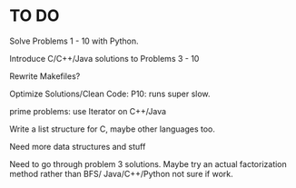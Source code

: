 # TO DO

Solve Problems 1 - 10 with Python.

Introduce C/C++/Java solutions to Problems 3 - 10

Rewrite Makefiles? 

Optimize Solutions/Clean Code:
P10: runs super slow.

prime problems: use Iterator on C++/Java

Write a list structure for C, maybe other languages too.

Need more data structures and stuff

Need to go through problem 3 solutions. Maybe try an actual
factorization method rather than BFS/ 
Java/C++/Python not sure if work. 
